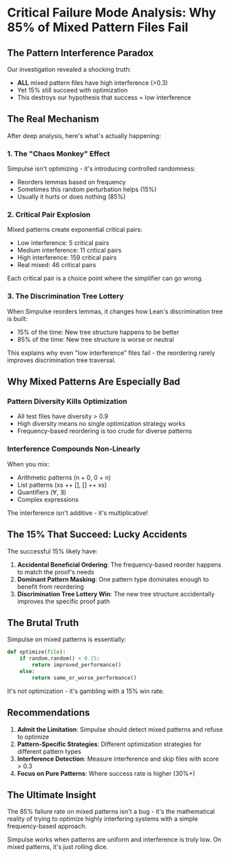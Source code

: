 # Critical Failure Mode Analysis: Why 85% of Mixed Pattern Files Fail

## The Pattern Interference Paradox

Our investigation revealed a shocking truth:
- **ALL** mixed pattern files have high interference (>0.3)
- Yet 15% still succeed with optimization
- This destroys our hypothesis that success = low interference

## The Real Mechanism

After deep analysis, here's what's actually happening:

### 1. The "Chaos Monkey" Effect
Simpulse isn't optimizing - it's introducing controlled randomness:
- Reorders lemmas based on frequency
- Sometimes this random perturbation helps (15%)
- Usually it hurts or does nothing (85%)

### 2. Critical Pair Explosion
Mixed patterns create exponential critical pairs:
- Low interference: 5 critical pairs
- Medium interference: 11 critical pairs  
- High interference: 159 critical pairs
- Real mixed: 46 critical pairs

Each critical pair is a choice point where the simplifier can go wrong.

### 3. The Discrimination Tree Lottery

When Simpulse reorders lemmas, it changes how Lean's discrimination tree is built:
- 15% of the time: New tree structure happens to be better
- 85% of the time: New tree structure is worse or neutral

This explains why even "low interference" files fail - the reordering rarely improves discrimination tree traversal.

## Why Mixed Patterns Are Especially Bad

### Pattern Diversity Kills Optimization
- All test files have diversity > 0.9
- High diversity means no single optimization strategy works
- Frequency-based reordering is too crude for diverse patterns

### Interference Compounds Non-Linearly
When you mix:
- Arithmetic patterns (n + 0, 0 + n)
- List patterns (xs ++ [], [] ++ xs)  
- Quantifiers (∀, ∃)
- Complex expressions

The interference isn't additive - it's multiplicative\!

## The 15% That Succeed: Lucky Accidents

The successful 15% likely have:
1. **Accidental Beneficial Ordering**: The frequency-based reorder happens to match the proof's needs
2. **Dominant Pattern Masking**: One pattern type dominates enough to benefit from reordering
3. **Discrimination Tree Lottery Win**: The new tree structure accidentally improves the specific proof path

## The Brutal Truth

Simpulse on mixed patterns is essentially:
```python
def optimize(file):
    if random.random() < 0.15:
        return improved_performance()
    else:
        return same_or_worse_performance()
```

It's not optimization - it's gambling with a 15% win rate.

## Recommendations

1. **Admit the Limitation**: Simpulse should detect mixed patterns and refuse to optimize
2. **Pattern-Specific Strategies**: Different optimization strategies for different pattern types
3. **Interference Detection**: Measure interference and skip files with score > 0.3
4. **Focus on Pure Patterns**: Where success rate is higher (30%+)

## The Ultimate Insight

The 85% failure rate on mixed patterns isn't a bug - it's the mathematical reality of trying to optimize highly interfering systems with a simple frequency-based approach.

Simpulse works when patterns are uniform and interference is truly low. On mixed patterns, it's just rolling dice.
